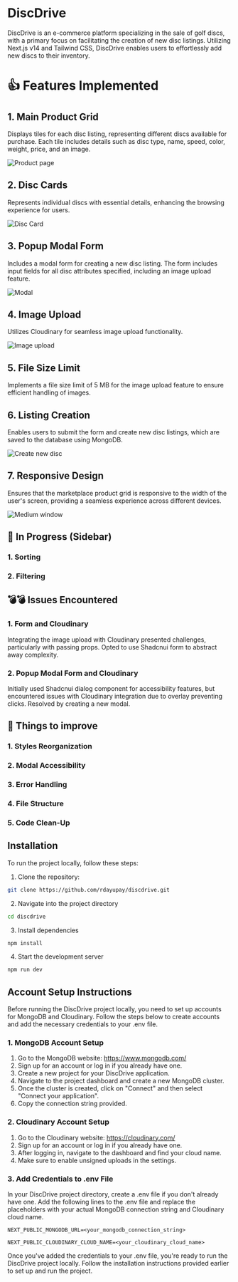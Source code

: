 # DiscDrive

DiscDrive is an e-commerce platform specializing in the sale of golf discs, with a primary focus on facilitating the creation of new disc listings. Utilizing Next.js v14 and Tailwind CSS, DiscDrive enables users to effortlessly add new discs to their inventory.

# 👍 Features Implemented

## 1. Main Product Grid

Displays tiles for each disc listing, representing different discs available for purchase. Each tile includes details such as disc type, name, speed, color, weight, price, and an image.

![Product page](image.png)

## 2. Disc Cards

Represents individual discs with essential details, enhancing the browsing experience for users.

![Disc Card](image-1.png)

## 3. Popup Modal Form

Includes a modal form for creating a new disc listing. The form includes input fields for all disc attributes specified, including an image upload feature.

![Modal](image-2.png)

## 4. Image Upload

Utilizes Cloudinary for seamless image upload functionality.

![Image upload](image-3.png)

## 5. File Size Limit

Implements a file size limit of 5 MB for the image upload feature to ensure efficient handling of images.

## 6. Listing Creation

Enables users to submit the form and create new disc listings, which are saved to the database using MongoDB.

![Create new disc](image-4.png)

## 7. Responsive Design

Ensures that the marketplace product grid is responsive to the width of the user's screen, providing a seamless experience across different devices.

![Medium window](image-5.png)

## 🚶 In Progress (Sidebar)

### 1. **Sorting**

### 2. **Filtering**

## 💣💣 Issues Encountered

### 1. **Form** and **Cloudinary**

Integrating the image upload with Cloudinary presented challenges, particularly with passing props. Opted to use Shadcnui form to abstract away complexity.

### 2. **Popup Modal Form** and **Cloudinary**

Initially used Shadcnui dialog component for accessibility features, but encountered issues with Cloudinary integration due to overlay preventing clicks. Resolved by creating a new modal.

## 💭 Things to improve

### 1. Styles Reorganization

### 2. Modal Accessibility

### 3. Error Handling

### 4. File Structure

### 5. Code Clean-Up

## Installation

To run the project locally, follow these steps:

1. Clone the repository:

```bash
git clone https://github.com/rdayupay/discdrive.git
```

2. Navigate into the project directory

```bash
cd discdrive
```

3. Install dependencies

```bash
npm install
```

4. Start the development server

```bash
npm run dev
```

## Account Setup Instructions

Before running the DiscDrive project locally, you need to set up accounts for MongoDB and Cloudinary. Follow the steps below to create accounts and add the necessary credentials to your .env file.

### 1. MongoDB Account Setup

1. Go to the MongoDB website: https://www.mongodb.com/
2. Sign up for an account or log in if you already have one.
3. Create a new project for your DiscDrive application.
4. Navigate to the project dashboard and create a new MongoDB cluster.
5. Once the cluster is created, click on "Connect" and then select "Connect your application".
6. Copy the connection string provided.

### 2. Cloudinary Account Setup

1. Go to the Cloudinary website: https://cloudinary.com/
2. Sign up for an account or log in if you already have one.
3. After logging in, navigate to the dashboard and find your cloud name.
4. Make sure to enable unsigned uploads in the settings.

### 3. Add Credentials to .env File

In your DiscDrive project directory, create a .env file if you don't already have one. Add the following lines to the .env file and replace the placeholders with your actual MongoDB connection string and Cloudinary cloud name.

```env
NEXT_PUBLIC_MONGODB_URL=<your_mongodb_connection_string>

NEXT_PUBLIC_CLOUDINARY_CLOUD_NAME=<your_cloudinary_cloud_name>
```

Once you've added the credentials to your .env file, you're ready to run the DiscDrive project locally. Follow the installation instructions provided earlier to set up and run the project.
